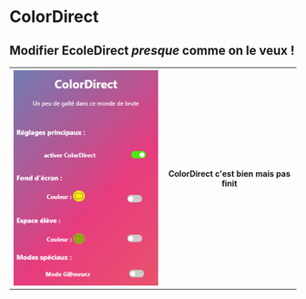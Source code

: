 <h1>ColorDirect</h1>
<h2> Modifier EcoleDirect <i>presque</i> comme on le veux ! </h2>
<table style="border-style: none;border-width: 0px;">
    <th>
      <img src="icon/screen.png">
    </th>
    <th>ColorDirect c'est bien mais pas finit</th>
  </tr>
</table>
